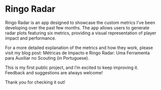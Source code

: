 # Ringo Radar
Ringo Radar is an app designed to showcase the custom metrics I've been developing over the past few months. The app allows users to generate radar plots featuring six metrics, providing a visual representation of player impact and performance.

For a more detailed explanation of the metrics and how they work, please visit my blog post:
Métricas de Impacto e Ringo Radar: Uma Ferramenta para Auxiliar no Scouting (in Portuguese).

This is my first public project, and I’m excited to keep improving it. Feedback and suggestions are always welcome!

Thank you for checking it out!
